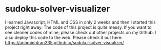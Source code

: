 # sudoku-solver-visualizer
I learned Javascript, HTML and CSS in only 2 weeks and then I started this project right away.
The code of this project is quite messy. If you want to see cleaner codes of mine, please check out other projects on my Github.
I also deploy this code to the web. Please check it out here: https://anhminhtran235.github.io/sudoku-solver-visualizer/
